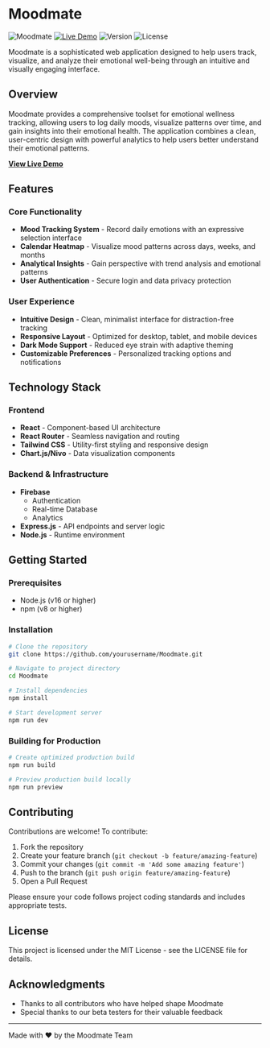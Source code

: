 # Moodmate

![Moodmate](https://img.shields.io/badge/Moodmate-Emotional%20Wellness%20Tracker-blue)
[![Live Demo](https://img.shields.io/badge/Demo-Live-green)](https://keshangamage.github.io/Moodmate/)
![Version](https://img.shields.io/badge/version-1.0.0-orange)
![License](https://img.shields.io/badge/license-MIT-brightgreen)

Moodmate is a sophisticated web application designed to help users track, visualize, and analyze their emotional well-being through an intuitive and visually engaging interface.

## Overview

Moodmate provides a comprehensive toolset for emotional wellness tracking, allowing users to log daily moods, visualize patterns over time, and gain insights into their emotional health. The application combines a clean, user-centric design with powerful analytics to help users better understand their emotional patterns.

[**View Live Demo**](https://keshangamage.github.io/Moodmate/)

## Features

### Core Functionality
- **Mood Tracking System** - Record daily emotions with an expressive selection interface
- **Calendar Heatmap** - Visualize mood patterns across days, weeks, and months
- **Analytical Insights** - Gain perspective with trend analysis and emotional patterns
- **User Authentication** - Secure login and data privacy protection

### User Experience
- **Intuitive Design** - Clean, minimalist interface for distraction-free tracking
- **Responsive Layout** - Optimized for desktop, tablet, and mobile devices
- **Dark Mode Support** - Reduced eye strain with adaptive theming
- **Customizable Preferences** - Personalized tracking options and notifications

## Technology Stack

### Frontend
- **React** - Component-based UI architecture
- **React Router** - Seamless navigation and routing
- **Tailwind CSS** - Utility-first styling and responsive design
- **Chart.js/Nivo** - Data visualization components

### Backend & Infrastructure
- **Firebase**
  - Authentication
  - Real-time Database
  - Analytics
- **Express.js** - API endpoints and server logic
- **Node.js** - Runtime environment

## Getting Started

### Prerequisites
- Node.js (v16 or higher)
- npm (v8 or higher)

### Installation

```bash
# Clone the repository
git clone https://github.com/yourusername/Moodmate.git

# Navigate to project directory
cd Moodmate

# Install dependencies
npm install

# Start development server
npm run dev
```

### Building for Production

```bash
# Create optimized production build
npm run build

# Preview production build locally
npm run preview
```

## Contributing

Contributions are welcome! To contribute:

1. Fork the repository
2. Create your feature branch (`git checkout -b feature/amazing-feature`)
3. Commit your changes (`git commit -m 'Add some amazing feature'`)
4. Push to the branch (`git push origin feature/amazing-feature`)
5. Open a Pull Request

Please ensure your code follows project coding standards and includes appropriate tests.

## License

This project is licensed under the MIT License - see the LICENSE file for details.

## Acknowledgments

- Thanks to all contributors who have helped shape Moodmate
- Special thanks to our beta testers for their valuable feedback

---

Made with ❤️ by the Moodmate Team
